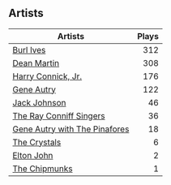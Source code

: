 ## Artists
Artists | Plays 
----- | -----: 
[Burl Ives](/artists/burl-ives-1117) | 312
[Dean Martin](/artists/dean-martin-6555) | 308
[Harry Connick, Jr.](/artists/harry-connick-jr-41411) | 176
[Gene Autry](/artists/gene-autry-1800) | 122
[Jack Johnson](/artists/jack-johnson-6951) | 46
[The Ray Conniff Singers](/artists/the-ray-conniff-singers-104851) | 36
[Gene Autry with The Pinafores](/artists/gene-autry-with-the-pinafores-204996) | 18
[The Crystals](/artists/the-crystals-988) | 6
[Elton John](/artists/elton-john-5041) | 2
[The Chipmunks](/artists/the-chipmunks-29109) | 1

